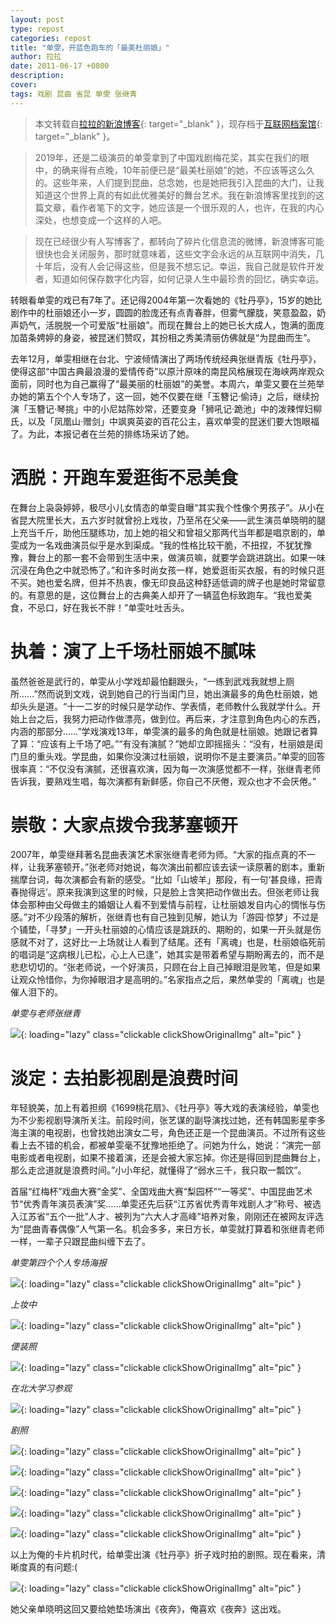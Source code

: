 ```yaml
---
layout: post
type: repost
categories: repost
title: "单雯，开蓝色跑车的「最美杜丽娘」"
author: 拉拉
date: 2011-06-17 +0800
description: 
cover: 
tags: 戏剧 昆曲 省昆 单雯 张继青
---
```


> 本文转载自[拉拉的新浪博客](http://blog.sina.com.cn/s/blog_4bd5d131010189b3.html){: target="_blank" }，现存档于[互联网档案馆](https://web.archive.org/web/20190702224408/http://blog.sina.com.cn/s/blog_4bd5d131010189b3.html){: target="_blank" }。

> 2019年，还是二级演员的单雯拿到了中国戏剧梅花奖，其实在我们的眼中，的确来得有点晚，10年前便已是“最美杜丽娘”的她，不应该等这么久的。这些年来，人们提到昆曲，总念她，也是她把我引入昆曲的大门，让我知道这个世界上真的有如此优雅美好的舞台艺术。我在新浪博客里找到的这篇文章，看作者笔下的文字，她应该是一个很乐观的人，也许，在我的内心深处，也想变成一个这样的人吧。

> 现在已经很少有人写博客了，都转向了碎片化信息流的微博，新浪博客可能很快也会关闭服务，那时就意味着，这些文字会永远的从互联网中消失，几十年后，没有人会记得这些，但是我不想忘记。幸运，我自己就是软件开发者，知道如何保存数字化内容，如何记录人生中最珍贵的回忆，确实幸运。

转眼看单雯的戏已有7年了。还记得2004年第一次看她的《牡丹亭》，15岁的她比剧作中的杜丽娘还小一岁，圆圆的脸庞还有点青春胖，但雾气朦胧，笑意盈盈，奶声奶气，活脱脱一个可爱版“杜丽娘”。而现在舞台上的她已长大成人，饱满的面庞加苗条娉婷的身姿，被昆迷们赞叹，其扮相之秀美清丽仿佛就是“为昆曲而生”。

去年12月，单雯相继在台北、宁波倾情演出了两场传统经典张继青版《牡丹亭》，使得这部“中国古典最浪漫的爱情传奇”以原汁原味的南昆风格展现在海峡两岸观众面前，同时也为自己赢得了“最美丽的杜丽娘”的美誉。本周六，单雯又要在兰苑举办她的第五个个人专场了，这一回，她不仅要在继「玉簪记·偷诗」之后，继续扮演「玉簪记·琴挑」中的小尼姑陈妙常，还要变身「狮吼记·跪池」中的泼辣悍妇柳氏，以及「凤凰山·赠剑」中飒爽英姿的百花公主，喜欢单雯的昆迷们要大饱眼福了。为此，本报记者在兰苑的排练场采访了她。

# 洒脱：开跑车爱逛街不忌美食

在舞台上袅袅婷婷，极尽小儿女情态的单雯自曝“其实我个性像个男孩子”。从小在省昆大院里长大，五六岁时就曾扮上戏妆，乃至吊在父亲——武生演员单晓明的腿上充当千斤，助他压腿练功，加上她的祖父和曾祖父那两代当年都是唱京剧的，单雯成为一名戏曲演员似乎是水到渠成。“我的性格比较干脆，不扭捏，不犹犹豫豫，舞台上的那一套不会带到生活中来，做演员嘛，就要学会跳进跳出。如果一味沉浸在角色之中就恐怖了。”和许多时尚女孩一样，她爱逛街买衣服，有的时候只逛不买。她也爱名牌，但并不热衷，像无印良品这种舒适低调的牌子也是她时常留意的。有意思的是，这位舞台上的古典美人却开了一辆蓝色标致跑车。“我也爱美食，不忌口，好在我长不胖！”单雯吐吐舌头。

# 执着：演了上千场杜丽娘不腻味

虽然爸爸是武行的，单雯从小学戏却最怕翻跟头，“一练到武戏我就想上厕所……”然而说到文戏，说到她自己的行当闺门旦，她出演最多的角色杜丽娘，她却头头是道。“十一二岁的时候只是学动作、学表情，老师教什么我就学什么。开始上台之后，我努力把动作做漂亮，做到位。再后来，才注意到角色内心的东西，内涵的那部分……”学戏演戏13年，单雯演的最多的角色就是杜丽娘。她跟记者算了算：“应该有上千场了吧。”“有没有演腻？”她却立即摇摇头：“没有，杜丽娘是闺门旦的重头戏。学昆曲，如果你没演过杜丽娘，说明你不是主要演员。”单雯的回答很率真：“不仅没有演腻，还很喜欢演，因为每一次演感觉都不一样，张继青老师告诉我，要熟戏生唱，每次演都有新鲜感，你自己不厌倦，观众也才不会厌倦。”

# 崇敬：大家点拨令我茅塞顿开

2007年，单雯继拜著名昆曲表演艺术家张继青老师为师。“大家的指点真的不一样，让我茅塞顿开。”张老师对她说，每次演出前都应该去读一读原著的剧本，重新揣摩台词，每次演都会有新的感受。“比如「山坡羊」那段，有一句‘甚良缘，把青春抛得远’。原来我演到这里的时候，只是脸上含笑把动作做出去。但张老师让我体会那种由父母做主的婚姻让人看不到爱情与前程，让杜丽娘发自内心的惆怅与伤感。”对不少段落的解析，张继青也有自己独到见解，她认为「游园·惊梦」不过是个铺垫，「寻梦」一开头杜丽娘的心情应该是跳跃的、期盼的，如果一开头就是伤感就不对了，这好比一上场就让人看到了结尾。还有「离魂」也是，杜丽娘临死前的唱词是“这病根儿已松，心上人已逢”，她其实是带着希望与期盼离去的，而不是悲悲切切的。“张老师说，一个好演员，只顾在台上自己掉眼泪是败笔，但是如果让观众怜惜你，为你掉眼泪才是高明的。”名家指点之后，果然单雯的「离魂」也是催人泪下的。

*单雯与老师张继青*

![](https://apqx.oss-cn-hangzhou.aliyuncs.com/blog/repost_20110617/shanwen_zhangjiqing_thumb.jpg){: loading="lazy" class="clickable clickShowOriginalImg" alt="pic" }

# 淡定：去拍影视剧是浪费时间

年轻貌美，加上有着担纲《1699桃花扇》、《牡丹亭》等大戏的表演经验，单雯也为不少影视剧导演所关注。前段时间，张艺谋的副导演找过她，还有韩国影星李多海主演的电视剧，也曾找她出演女二号，角色还正是一个昆曲演员。不过所有这些看上去不错的机会，都被单雯毫不犹豫地拒绝了。问她为什么，她说：“演完一部电影或者电视剧，如果不接着演，还是会被大家忘掉。你还是得回到昆曲舞台上，那么走岔道就是浪费时间。”小小年纪，就懂得了“弱水三千，我只取一瓢饮”。

首届“红梅杯”戏曲大赛“金奖”、全国戏曲大赛“梨园杯”“一等奖”、中国昆曲艺术节“优秀青年演员表演”奖……单雯还先后获“江苏省优秀青年戏剧人才”称号、被选入江苏省“五个一批”人才、被列为“六大人才高峰”培养对象，刚刚还在被网友评选为“昆曲青春偶像”人气第一名。机会多多，来日方长，单雯就打算着和张继青老师一样，一辈子只跟昆曲纠缠下去了。

*单雯第四个个人专场海报*

![](https://apqx.oss-cn-hangzhou.aliyuncs.com/blog/repost_20110617/shanwen_haibao_thumb.jpg){: loading="lazy" class="clickable clickShowOriginalImg" alt="pic" }

*上妆中*

![](https://apqx.oss-cn-hangzhou.aliyuncs.com/blog/repost_20110617/shanwen_huazhuang_thumb.jpg){: loading="lazy" class="clickable clickShowOriginalImg" alt="pic" }

*便装照*

![](https://apqx.oss-cn-hangzhou.aliyuncs.com/blog/repost_20110617/shanwen_01_thumb.jpg){: loading="lazy" class="clickable clickShowOriginalImg" alt="pic" }

*在北大学习参观*

![](https://apqx.oss-cn-hangzhou.aliyuncs.com/blog/repost_20110617/shanwen_02_thumb.jpg){: loading="lazy" class="clickable clickShowOriginalImg" alt="pic" }

*剧照*

![](https://apqx.oss-cn-hangzhou.aliyuncs.com/blog/repost_20110617/shanwen_mudanting_mingpan_02.jpg){: loading="lazy" class="clickable clickShowOriginalImg" alt="pic" }

![](https://apqx.oss-cn-hangzhou.aliyuncs.com/blog/repost_20110617/shanwen_mudanting_mingshi.jpg){: loading="lazy" class="clickable clickShowOriginalImg" alt="pic" }

![](https://apqx.oss-cn-hangzhou.aliyuncs.com/blog/repost_20110617/shanwen_mudanting_mingpan_01.jpg){: loading="lazy" class="clickable clickShowOriginalImg" alt="pic" }

![](https://apqx.oss-cn-hangzhou.aliyuncs.com/blog/repost_20110617/shanwen_mudanting_lihun_01.jpg){: loading="lazy" class="clickable clickShowOriginalImg" alt="pic" }

![](https://apqx.oss-cn-hangzhou.aliyuncs.com/blog/repost_20110617/shanwen_mudanting_lihun_02.jpg){: loading="lazy" class="clickable clickShowOriginalImg" alt="pic" }

以上为俺的卡片机时代，给单雯出演《牡丹亭》折子戏时拍的剧照。现在看来，清晰度真的有问题:(

![](https://apqx.oss-cn-hangzhou.aliyuncs.com/blog/repost_20110617/shanxiaoming.jpg){: loading="lazy" class="clickable clickShowOriginalImg" alt="pic" }

她父亲单晓明这回又要给她垫场演出《夜奔》，俺喜欢《夜奔》这出戏。